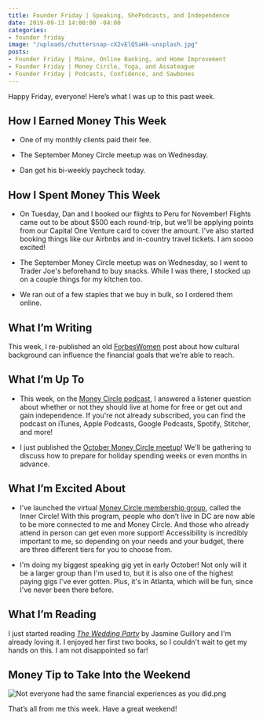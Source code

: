 ```yaml
---
title: Founder Friday | Speaking, ShePodcasts, and Independence
date: 2019-09-13 14:00:00 -04:00
categories:
- founder friday
image: "/uploads/chuttersnap-cX2vElQ5aHk-unsplash.jpg"
posts:
- Founder Friday | Maine, Online Banking, and Home Improvement
- Founder Friday | Money Circle, Yoga, and Assateague
- Founder Friday | Podcasts, Confidence, and Sawbones
---
```


Happy Friday, everyone! Here’s what I was up to this past week.

## **How I Earned Money This Week**

* One of my monthly clients paid their fee.

* The September Money Circle meetup was on Wednesday.

* Dan got his bi-weekly paycheck today.

## **How I Spent Money This Week**

* On Tuesday, Dan and I booked our flights to Peru for November! Flights came out to be about $500 each round-trip, but we'll be applying points from our Capital One Venture card to cover the amount. I've also started booking things like our Airbnbs and in-country travel tickets. I am soooo excited!

* The September Money Circle meetup was on Wednesday, so I went to Trader Joe's beforehand to buy snacks. While I was there, I stocked up on a couple things for my kitchen too. 

* We ran out of a few staples that we buy in bulk, so I ordered them online. 

## **What I’m Writing**

This week, I re-published an old [ForbesWomen](https://www.maggiegermano.com/blog/cultural-background-affects-americans-ability-to-reach-financial-goals/) post about how cultural background can influence the financial goals that we're able to reach. 

## **What I’m Up To**

* This week, on the [Money Circle podcast](https://www.maggiegermano.com/podcast/choosing-between-a-free-ride-and-independence/), I answered a listener question about whether or not they should live at home for free or get out and gain independence. If you're not already subscribed, you can find the podcast on iTunes, Apple Podcasts, Google Podcasts, Spotify, Stitcher, and more!

* I just published the [October Money Circle meetup](https://www.eventbrite.com/e/money-circle-preparing-for-holiday-spending-tickets-72080062407)! We'll be gathering to discuss how to prepare for holiday spending weeks or even months in advance.

## **What I’m Excited About**

* I’ve launched the virtual [Money Circle membership group](https://maggiegermano.podia.com/inner-circle), called the Inner Circle! With this program, people who don’t live in DC are now able to be more connected to me and Money Circle. And those who already attend in person can get even more support! Accessibility is incredibly important to me, so depending on your needs and your budget, there are three different tiers for you to choose from.

* I'm doing my biggest speaking gig yet in early October! Not only will it be a larger group than I'm used to, but it is also one of the highest paying gigs I've ever gotten. Plus, it's in Atlanta, which will be fun, since I've never been there before.

## **What I’m Reading**

I just started reading *[The Wedding Party](https://www.goodreads.com/en/book/show/42455873)* by Jasmine Guillory and I'm already loving it. I enjoyed her first two books, so I couldn't wait to get my hands on this. I am not disappointed so far!

## **Money Tip to Take Into the Weekend**

![Not everyone had the same financial experiences as you did.png](/uploads/Not%20everyone%20had%20the%20same%20financial%20experiences%20as%20you%20did.png)

That’s all from me this week. Have a great weekend!